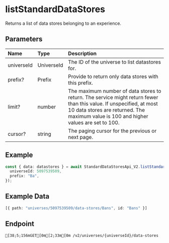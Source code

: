 
# listStandardDataStores
Returns a list of data stores belonging to an experience.


## Parameters
| Name       | Type       | Description                                                                                                                                                                                                  |
| :--------- | :--------- | :----------------------------------------------------------------------------------------------------------------------------------------------------------------------------------------------------------- |
| universeId | UniverseId | The ID of the universe to list datastores for.                                                                                                                                                               |
| prefix?    | Prefix     | Provide to return only data stores with this prefix.                                                                                                                                                         |
| limit?     | number     | The maximum number of data stores to return. The service might return fewer than this value. If unspecified, at most 10 data stores are returned. The maximum value is 100 and higher values are set to 100. |
| cursor?    | string     | The paging cursor for the previous or next page.                                                                                                                                                             |



## Example
```ts copy showLineNumbers
const { data: datastores } = await StandardDataStoresApi_V2.listStandardDataStores({
  universeId: 5097539509,
  prefix: "Ba",
}); 
```


## Example Data
```ts copy showLineNumbers
[{ path: "universes/5097539509/data-stores/Bans", id: "Bans" }] 
```


## Endpoint
```ansi
[38;5;156mGET[0m[2;33m[0m /v2/universes/{universeId}/data-stores
```
  